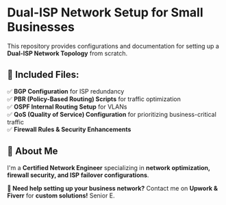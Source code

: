 # Dual-ISP Network Setup for Small Businesses
This repository provides configurations and documentation for setting up a **Dual-ISP Network Topology** from scratch.

## 📌 Included Files:
✅ **BGP Configuration** for ISP redundancy  
✅ **PBR (Policy-Based Routing) Scripts** for traffic optimization  
✅ **OSPF Internal Routing Setup** for VLANs  
✅ **QoS (Quality of Service) Configuration** for prioritizing business-critical traffic  
✅ **Firewall Rules & Security Enhancements**  

## 🚀 About Me
I'm a **Certified Network Engineer** specializing in **network optimization, firewall security, and ISP failover configurations**.  

**🔹 Need help setting up your business network?** Contact me on **Upwork & Fiverr** for **custom solutions!**  Senior E.

